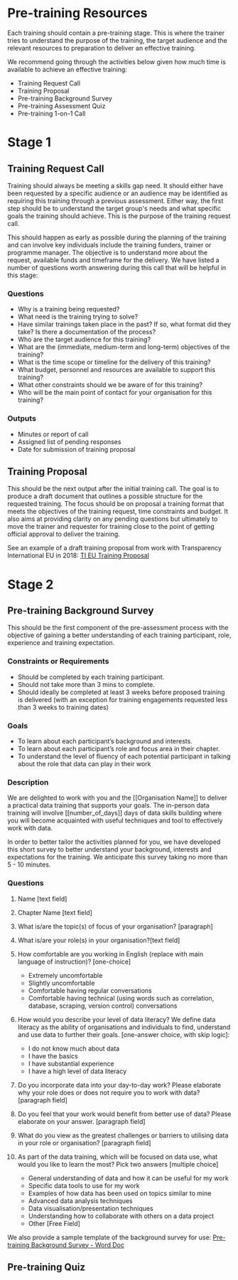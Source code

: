 # Pre-training Resources
Each training should contain a pre-training stage. This is where the trainer tries to understand the purpose of the training, the target audience and the relevant resources to preparation to deliver an effective training.

We recommend going through the activities below given how much time is available to achieve an effective training:
+ Training Request Call
+ Training Proposal
+ Pre-training Background Survey
+ Pre-training Assessment Quiz
+ Pre-training 1-on-1 Call

# Stage 1
## Training Request Call
Training should always be meeting a skills gap need. It should either have been requested by a specific audience or an audience may be identified as requiring this training through a previous assessment. Either way, the first step should be to understand the target group's needs and what specific goals the training should achieve. This is the purpose of the training request call.

This should happen as early as possible during the planning of the training and can involve key individuals include the training funders, trainer or programme manager. The objective is to understand more about the request, available funds and timeframe for the delivery.  We have listed a number of questions worth answering during this call that will be helpful in this stage:

### Questions
+ Why is a training being requested?
+ What need is the training trying to solve?
+ Have similar trainings taken place in the past? If so, what format did they take? Is there a documentation of the process?
+ Who are the target audience for this training?
+ What are the (immediate, medium-term and long-term) objectives of the training?
+ What is the time scope or timeline for the delivery of this training?
+ What budget, personnel and resources are available to support this training?
+ What other constraints should we be aware of for this training?
+ Who will be the main point of contact for your organisation for this training?

### Outputs
+ Minutes or report of call
+ Assigned list of pending responses
+ Date for submission of training proposal

## Training Proposal
This should be the next output after the initial training call. The goal is to produce a draft document that outlines a possible structure for the requested training. The focus should be on proposal a training format that meets the objectives of the training request, time constraints and budget. It also aims at providing clarity on any pending questions but ultimately to move the trainer and requester for training close to the point of getting official approval to deliver the training.

See an example of a draft training proposal from work with Transparency International EU in 2018: [TI EU Training Proposal](./ti_training_proposal_sample.pdf)


# Stage 2

## Pre-training Background Survey

This should be the first component of the pre-assessment process with the objective of gaining a better understanding of each training participant, role, experience and training expectation. 

### Constraints or Requirements
+ Should be completed by each training participant.
+ Should not take more than 3 mins to complete.
+ Should ideally be completed at least 3 weeks before proposed training is delivered (with an exception for training engagements requested less than 3 weeks to training dates)


### Goals 
+ To learn about each participant’s background and interests.
+ To learn about each participant’s role and focus area in their chapter.
+ To understand the level of fluency of each potential participant in talking about the role that data can play in their work

### Description
We are delighted to work with you and the [[Organisation Name]] to deliver a practical data training that supports your goals. The in-person data training will involve [[number_of_days]] days of data skills building where you will become acquainted with useful techniques and tool to effectively work with data. 

In order to better tailor the activities planned for you, we have developed this short survey to better understand your background, interests and expectations for the training. We anticipate this survey taking no more than 5 - 10 minutes.

### Questions
1. Name [text field]

2. Chapter Name [text field]

3. What is/are the topic(s) of focus of your organisation? [paragraph]

4.  What is/are your role(s) in your organisation?[text field]

5. How comfortable are you working in English (replace with main language of instruction)? [one-choice]
    + Extremely uncomfortable
    + Slightly uncomfortable
    + Comfortable having regular conversations
    + Comfortable having technical (using words such as correlation, database, scraping, version control) conversations

6. How would you describe your level of data literacy? We define data literacy as the ability of organisations and individuals  to find, understand and use data to further their goals. [one-answer choice, with skip logic]:
    + I do not know much about data
    + I have the basics
    + I have substantial experience
    + I have a high level of data literacy

7. Do you incorporate data into your day-to-day work? Please elaborate why your role does or does not require you to work with data? [paragraph field]

8. Do you feel that your work would benefit from better use of data? Please elaborate on your answer. [paragraph field]

9. What do you view as the greatest challenges or barriers to utilising data in your role or organisation? [paragraph field]

10. As part of the data training, which will be focused on data use, what would you like to learn the most? Pick two answers [multiple choice]
    + General understanding of data and how it can be useful for my work
    + Specific data tools to use for my work
    + Examples of how data has been used on topics similar to mine
    + Advanced data analysis techniques
    + Data visualisation/presentation techniques
    + Understanding how to collaborate with others on a data project
    + Other [Free Field]

We also provide a sample template of the background survey for use: [Pre-training Background Survey - Word Doc](./pre_training_background_survey.docx)

## Pre-training Quiz